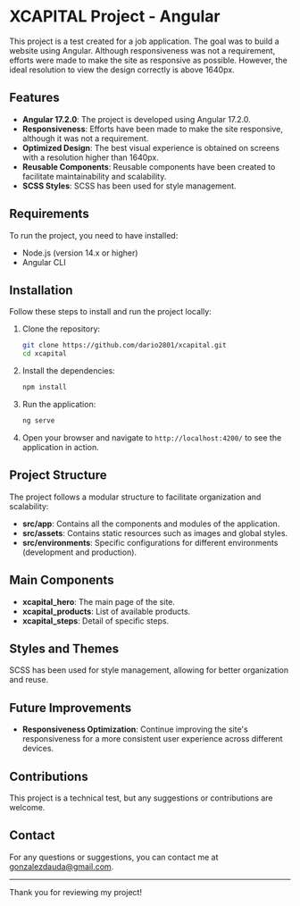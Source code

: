 # XCAPITAL Project - Angular

This project is a test created for a job application. The goal was to build a website using Angular. Although responsiveness was not a requirement, efforts were made to make the site as responsive as possible. However, the ideal resolution to view the design correctly is above 1640px.

## Features

- **Angular 17.2.0**: The project is developed using Angular 17.2.0.
- **Responsiveness**: Efforts have been made to make the site responsive, although it was not a requirement.
- **Optimized Design**: The best visual experience is obtained on screens with a resolution higher than 1640px.
- **Reusable Components**: Reusable components have been created to facilitate maintainability and scalability.
- **SCSS Styles**: SCSS has been used for style management.

## Requirements

To run the project, you need to have installed:

- Node.js (version 14.x or higher)
- Angular CLI

## Installation

Follow these steps to install and run the project locally:

1. Clone the repository:
    ```bash
    git clone https://github.com/dario2801/xcapital.git
    cd xcapital
    ```

2. Install the dependencies:
    ```bash
    npm install
    ```

3. Run the application:
    ```bash
    ng serve
    ```

4. Open your browser and navigate to `http://localhost:4200/` to see the application in action.

## Project Structure

The project follows a modular structure to facilitate organization and scalability:

- **src/app**: Contains all the components and modules of the application.
- **src/assets**: Contains static resources such as images and global styles.
- **src/environments**: Specific configurations for different environments (development and production).

## Main Components

- **xcapital_hero**: The main page of the site.
- **xcapital_products**: List of available products.
- **xcapital_steps**: Detail of specific steps.

## Styles and Themes

SCSS has been used for style management, allowing for better organization and reuse.

## Future Improvements

- **Responsiveness Optimization**: Continue improving the site's responsiveness for a more consistent user experience across different devices.

## Contributions

This project is a technical test, but any suggestions or contributions are welcome.

## Contact

For any questions or suggestions, you can contact me at [gonzalezdauda@gmail.com](mailto:gonzalezdauda@gmail.com).

---

Thank you for reviewing my project!
